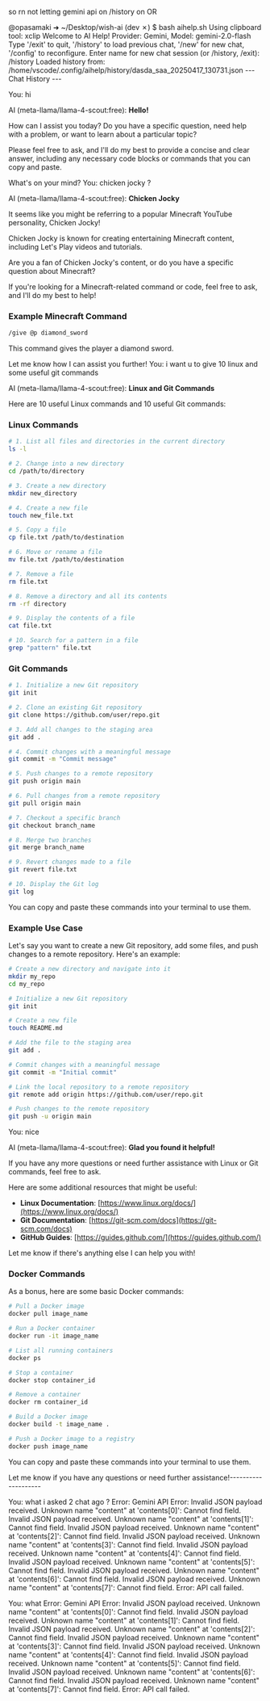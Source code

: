 so rn not letting gemini api on /history on OR

@opasamaki ➜ ~/Desktop/wish-ai (dev ✗) $ bash aihelp.sh 
Using clipboard tool: xclip
Welcome to AI Help! Provider: Gemini, Model: gemini-2.0-flash
Type '/exit' to quit, '/history' to load previous chat, '/new' for new chat, '/config' to reconfigure.
Enter name for new chat session (or /history, /exit): /history
Loaded history from: /home/vscode/.config/aihelp/history/dasda_saa_20250417_130731.json
--- Chat History ---

You:
hi

AI (meta-llama/llama-4-scout:free):
**Hello!** 

How can I assist you today? Do you have a specific question, need help with a problem, or want to learn about a particular topic? 

Please feel free to ask, and I'll do my best to provide a concise and clear answer, including any necessary code blocks or commands that you can copy and paste. 

What's on your mind?
You:
chicken jocky ?

AI (meta-llama/llama-4-scout:free):
**Chicken Jocky** 

It seems like you might be referring to a popular Minecraft YouTube personality, Chicken Jocky! 

Chicken Jocky is known for creating entertaining Minecraft content, including Let's Play videos and tutorials.

Are you a fan of Chicken Jocky's content, or do you have a specific question about Minecraft? 

If you're looking for a Minecraft-related command or code, feel free to ask, and I'll do my best to help! 

### Example Minecraft Command 
```markdown
/give @p diamond_sword
```
This command gives the player a diamond sword.

Let me know how I can assist you further!
You:
i want u to give 10 linux and some useful git commands

AI (meta-llama/llama-4-scout:free):
**Linux and Git Commands**

Here are 10 useful Linux commands and 10 useful Git commands:

### Linux Commands 

```bash
# 1. List all files and directories in the current directory
ls -l

# 2. Change into a new directory
cd /path/to/directory

# 3. Create a new directory
mkdir new_directory

# 4. Create a new file
touch new_file.txt

# 5. Copy a file
cp file.txt /path/to/destination

# 6. Move or rename a file
mv file.txt /path/to/destination

# 7. Remove a file
rm file.txt

# 8. Remove a directory and all its contents
rm -rf directory

# 9. Display the contents of a file
cat file.txt

# 10. Search for a pattern in a file
grep "pattern" file.txt
```

### Git Commands 

```bash
# 1. Initialize a new Git repository
git init

# 2. Clone an existing Git repository
git clone https://github.com/user/repo.git

# 3. Add all changes to the staging area
git add .

# 4. Commit changes with a meaningful message
git commit -m "Commit message"

# 5. Push changes to a remote repository
git push origin main

# 6. Pull changes from a remote repository
git pull origin main

# 7. Checkout a specific branch
git checkout branch_name

# 8. Merge two branches
git merge branch_name

# 9. Revert changes made to a file
git revert file.txt

# 10. Display the Git log
git log
```

You can copy and paste these commands into your terminal to use them.

### Example Use Case 

Let's say you want to create a new Git repository, add some files, and push changes to a remote repository. Here's an example:

```bash
# Create a new directory and navigate into it
mkdir my_repo
cd my_repo

# Initialize a new Git repository
git init

# Create a new file
touch README.md

# Add the file to the staging area
git add .

# Commit changes with a meaningful message
git commit -m "Initial commit"

# Link the local repository to a remote repository
git remote add origin https://github.com/user/repo.git

# Push changes to the remote repository
git push -u origin main
```
You:
nice

AI (meta-llama/llama-4-scout:free):
**Glad you found it helpful!** 

If you have any more questions or need further assistance with Linux or Git commands, feel free to ask.

Here are some additional resources that might be useful:

* **Linux Documentation**: [https://www.linux.org/docs/](https://www.linux.org/docs/)
* **Git Documentation**: [https://git-scm.com/docs](https://git-scm.com/docs)
* **GitHub Guides**: [https://guides.github.com/](https://guides.github.com/)

Let me know if there's anything else I can help you with! 

### Docker Commands 

As a bonus, here are some basic Docker commands:

```bash
# Pull a Docker image
docker pull image_name

# Run a Docker container
docker run -it image_name

# List all running containers
docker ps

# Stop a container
docker stop container_id

# Remove a container
docker rm container_id

# Build a Docker image
docker build -t image_name .

# Push a Docker image to a registry
docker push image_name
```

You can copy and paste these commands into your terminal to use them.

Let me know if you have any questions or need further assistance!--------------------

You: what i asked 2 chat ago ?
Error: Gemini API Error: Invalid JSON payload received. Unknown name "content" at 'contents[0]': Cannot find field.
Invalid JSON payload received. Unknown name "content" at 'contents[1]': Cannot find field.
Invalid JSON payload received. Unknown name "content" at 'contents[2]': Cannot find field.
Invalid JSON payload received. Unknown name "content" at 'contents[3]': Cannot find field.
Invalid JSON payload received. Unknown name "content" at 'contents[4]': Cannot find field.
Invalid JSON payload received. Unknown name "content" at 'contents[5]': Cannot find field.
Invalid JSON payload received. Unknown name "content" at 'contents[6]': Cannot find field.
Invalid JSON payload received. Unknown name "content" at 'contents[7]': Cannot find field.
Error: API call failed.

You: what
Error: Gemini API Error: Invalid JSON payload received. Unknown name "content" at 'contents[0]': Cannot find field.
Invalid JSON payload received. Unknown name "content" at 'contents[1]': Cannot find field.
Invalid JSON payload received. Unknown name "content" at 'contents[2]': Cannot find field.
Invalid JSON payload received. Unknown name "content" at 'contents[3]': Cannot find field.
Invalid JSON payload received. Unknown name "content" at 'contents[4]': Cannot find field.
Invalid JSON payload received. Unknown name "content" at 'contents[5]': Cannot find field.
Invalid JSON payload received. Unknown name "content" at 'contents[6]': Cannot find field.
Invalid JSON payload received. Unknown name "content" at 'contents[7]': Cannot find field.
Error: API call failed.
